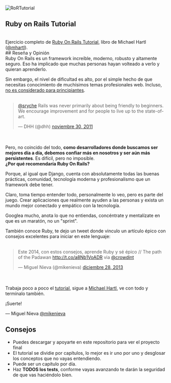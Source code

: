 ![RoRTutorial](http://ruby.railstutorial.org/images/layout/logo.png?1388000518)

## Ruby on Rails Tutorial
<br />
Ejercicio completo de <a href="http://ruby.railstutorial.org/book/ruby-on-rails-tutorial">Ruby On Rails Tutorial</a>, libro de Michael Hartl (<a href="http://twitter.com/mhartl" target="_blank">@mhartl</a>). 
<br />
## Reseña y Opinión
<br />
Ruby On Rails es un framework increíble, moderno, robusto y altamente seguro. Eso ha implicado que muchas personas hayan volteado a verlo y quieran aprenderlo.

Sin embargo, el nivel de dificultad es alto, por el simple hecho de que necesitas conocimiento de muchísimos temas profesionales web. Incluso, <a href="http://rob.yurkowski.net/post/17610425880/rails-is-definitely-not-for-beginners">no es considerado para principiantes</a>.
<br />
<br />
<blockquote class="twitter-tweet" data-conversation="none" lang="es"><p><a href="https://twitter.com/sryche">@sryche</a> Rails was never primarily about being friendly to beginners. We encourage improvement and for people to live up to the state-of-art.</p>&mdash; DHH (@dhh) <a href="https://twitter.com/dhh/statuses/141963768807694336">noviembre 30, 2011</a></blockquote>
<script async src="//platform.twitter.com/widgets.js" charset="utf-8"></script>
<br />
<br />
Pero, no coincido del todo, <b>como desarrolladores donde buscamos ser mejores día a día, debemos confiar más en nosotros y ser aún más persistentes</b>. Es difícil, pero no imposible.

<br />
<b>¿Por qué recomendaría Ruby On Rails? </b>

Porque, al igual que Django, cuenta con absolutamente todas las buenas prácticas, comunidad, tecnología moderna y profesionalismo que un framework debe tener.

Claro, toma tiempo entender todo, personalmente lo veo, pero es parte del juego. Crear aplicaciones que realmente ayuden a las personas y exista un mundo mejor conectado y empático con la tecnología.

Googlea mucho, anota lo que no entiendas, concéntrate y mentalízate en que es un maratón, no un "sprint".

También conoce Ruby, te dejo un tweet donde vinculo un artículo épico con consejos excelentes para iniciar en este lenguaje: 
<br />
<br />
<blockquote class="twitter-tweet" lang="es"><p>Este 2014, con estos consejos, aprende Ruby y sé épico // The path of the Padawan <a href="http://t.co/a8Nb1VoADR">http://t.co/a8Nb1VoADR</a> via <a href="https://twitter.com/Crowdint">@crowdint</a></p>&mdash; Miguel Nieva (@mikenieva) <a href="https://twitter.com/mikenieva/statuses/417024234443923456">diciembre 28, 2013</a></blockquote>
<script async src="//platform.twitter.com/widgets.js" charset="utf-8"></script>
<br />
<br />
Trabaja poco a poco el <a href="http://ruby.railstutorial.org/book/ruby-on-rails-tutorial" target="_blank">tutorial</a>, sigue a <a href="http://twitter.com/mhartl">Michael Hartl</a>, ve con todo y termínalo también.

¡Suerte!

&mdash; Miguel Nieva <a href="http://twitter.com/mikenieva">@mikenieva</a>

## Consejos

<ul>
<li>Puedes descargar y apoyarte en este repositorio para ver el proyecto final</li>
<li>El tutorial se dividie por capítulos, lo mejor es ir uno por uno y desglosar los conceptos que no vayas entendiendo.</li>
<li>Puede ser un capítulo por día.</li>
<li>Haz <b>TODOS los tests</b>, conforme vayas avanzando te darán la seguridad de que vas haciéndolo bien.</li>
</ul>
